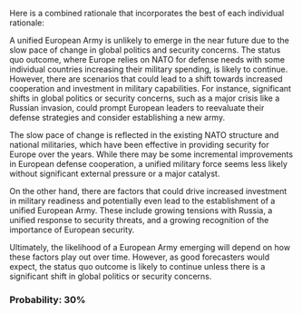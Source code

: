 Here is a combined rationale that incorporates the best of each individual rationale:

A unified European Army is unlikely to emerge in the near future due to the slow pace of change in global politics and security concerns. The status quo outcome, where Europe relies on NATO for defense needs with some individual countries increasing their military spending, is likely to continue. However, there are scenarios that could lead to a shift towards increased cooperation and investment in military capabilities. For instance, significant shifts in global politics or security concerns, such as a major crisis like a Russian invasion, could prompt European leaders to reevaluate their defense strategies and consider establishing a new army.

The slow pace of change is reflected in the existing NATO structure and national militaries, which have been effective in providing security for Europe over the years. While there may be some incremental improvements in European defense cooperation, a unified military force seems less likely without significant external pressure or a major catalyst.

On the other hand, there are factors that could drive increased investment in military readiness and potentially even lead to the establishment of a unified European Army. These include growing tensions with Russia, a unified response to security threats, and a growing recognition of the importance of European security.

Ultimately, the likelihood of a European Army emerging will depend on how these factors play out over time. However, as good forecasters would expect, the status quo outcome is likely to continue unless there is a significant shift in global politics or security concerns.

### Probability: 30%